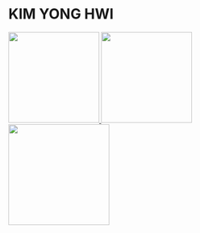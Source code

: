 <h1>KIM YONG HWI</h1>

<a href="https://github.com/anuraghazra/github-readme-stats">
  <img height=180 src="https://github-readme-stats.vercel.app/api?username=HOKAGO-MEMORIES&show_icons=true&theme=dracula" />
  <img height=180 src="https://github-readme-stats.vercel.app/api/top-langs/?username=HOKAGO-MEMORIES&layout=compact&theme=dracula" />
</a>

<a href="https://github.com/anuraghazra/github-readme-stats">
  <img height=200 src="http://mazassumnida.wtf/api/v2/generate_badge?boj=line123"/>
</a>


<!--
**HOKAGO-MEMORIES/HOKAGO-MEMORIES** is a ✨ _special_ ✨ repository because its `README.md` (this file) appears on your GitHub profile.

Here are some ideas to get you started:

- 🔭 I’m currently working on ...
- 🌱 I’m currently learning ...
- 👯 I’m looking to collaborate on ...
- 🤔 I’m looking for help with ...
- 💬 Ask me about ...
- 📫 How to reach me: ...
- 😄 Pronouns: ...
- ⚡ Fun fact: ...
-->
